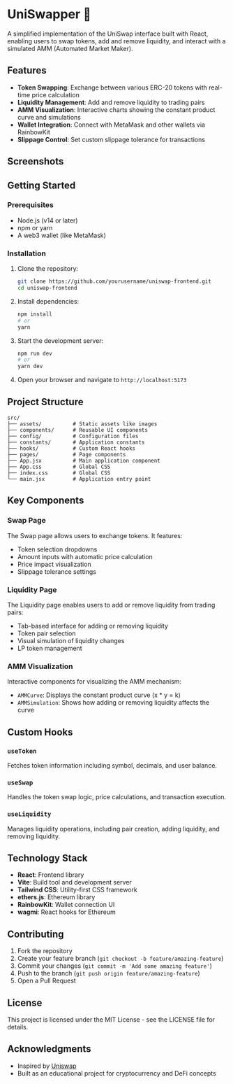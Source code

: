 # UniSwapper 🦄

A simplified implementation of the UniSwap interface built with React, enabling users to swap tokens, add and remove liquidity, and interact with a simulated AMM (Automated Market Maker).

## Features

- **Token Swapping**: Exchange between various ERC-20 tokens with real-time price calculation
- **Liquidity Management**: Add and remove liquidity to trading pairs
- **AMM Visualization**: Interactive charts showing the constant product curve and simulations
- **Wallet Integration**: Connect with MetaMask and other wallets via RainbowKit
- **Slippage Control**: Set custom slippage tolerance for transactions

## Screenshots



## Getting Started

### Prerequisites

- Node.js (v14 or later)
- npm or yarn
- A web3 wallet (like MetaMask)

### Installation

1. Clone the repository:
   ```bash
   git clone https://github.com/yourusername/uniswap-frontend.git
   cd uniswap-frontend
   ```

2. Install dependencies:
   ```bash
   npm install
   # or
   yarn
   ```

3. Start the development server:
   ```bash
   npm run dev
   # or
   yarn dev
   ```

4. Open your browser and navigate to `http://localhost:5173`

## Project Structure

```
src/
├── assets/          # Static assets like images
├── components/      # Reusable UI components
├── config/          # Configuration files
├── constants/       # Application constants
├── hooks/           # Custom React hooks
├── pages/           # Page components
├── App.jsx          # Main application component
├── App.css          # Global CSS
├── index.css        # Global CSS
└── main.jsx         # Application entry point
```

## Key Components

### Swap Page
The Swap page allows users to exchange tokens. It features:
- Token selection dropdowns
- Amount inputs with automatic price calculation
- Price impact visualization
- Slippage tolerance settings

### Liquidity Page
The Liquidity page enables users to add or remove liquidity from trading pairs:
- Tab-based interface for adding or removing liquidity
- Token pair selection
- Visual simulation of liquidity changes
- LP token management

### AMM Visualization
Interactive components for visualizing the AMM mechanism:
- `AMMCurve`: Displays the constant product curve (x * y = k)
- `AMMSimulation`: Shows how adding or removing liquidity affects the curve

## Custom Hooks

### `useToken`
Fetches token information including symbol, decimals, and user balance.

### `useSwap`
Handles the token swap logic, price calculations, and transaction execution.

### `useLiquidity`
Manages liquidity operations, including pair creation, adding liquidity, and removing liquidity.

## Technology Stack

- **React**: Frontend library
- **Vite**: Build tool and development server
- **Tailwind CSS**: Utility-first CSS framework
- **ethers.js**: Ethereum library
- **RainbowKit**: Wallet connection UI
- **wagmi**: React hooks for Ethereum

## Contributing

1. Fork the repository
2. Create your feature branch (`git checkout -b feature/amazing-feature`)
3. Commit your changes (`git commit -m 'Add some amazing feature'`)
4. Push to the branch (`git push origin feature/amazing-feature`)
5. Open a Pull Request

## License

This project is licensed under the MIT License - see the LICENSE file for details.

## Acknowledgments

- Inspired by [Uniswap](https://uniswap.org/)
- Built as an educational project for cryptocurrency and DeFi concepts
